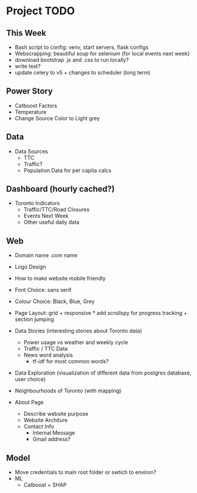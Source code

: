 Project TODO
===

This Week
---
*   Bash script to config: venv, start servers, flask configs
*   Webscrapping: beautiful soup for selenium (for local events next week)
*   download bootstrap .js and .css to run locally?
*   write test?
*   update celery to v5 + changes to scheduler (long term)

Power Story
---
*   Catboost Factors
*   Temperature
*   Change Source Color to Light grey

Data
---
*   Data Sources
    *   TTC
    *   Traffic?
    *   Population Data for per capita calcs

Dashboard (hourly cached?)
---
*   Toronto Indicators
    *   Traffic/TTC/Road Closures
    *   Events Next Week
    *   Other useful daily data

Web
---
*   Domain name .com name
*   Logo Design
*   How to make website mobile friendly
*   Font Choice: sans serif
*   Colour Choice: Black, Blue, Grey
*   Page Layout: grid + responsive
        *   add scrollspy for progress tracking + section jumping

*   Data Stories (interesting stories about Toronto data)
    *   Power usage vs weather and weekly cycle
    *   Traffic / TTC Data
    *   News word analysis
        *   tf-idf for most common words?

*   Data Exploration (visualization of different data from postgres database, user choice)

*   Neighbourhoods of Toronto (with mapping)

*   About Page
    *   Describe website purpose
    *   Website Architure
    *   Contact Info
        *   Internal Message
        *   Gmail address?

Model
---
*   Move credentials to main root folder or swtich to environ?
*   ML
    *   Catboost + SHAP
